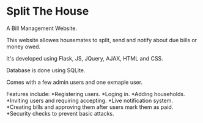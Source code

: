 # Split The House
A Bill Management Website.

This website allowes housemates to split, send and notify about due bills or money owed.

It's developed using Flask, JS, JQuery, AJAX, HTML and CSS. 

Database is done using SQLite. 

Comes with a few admin users and one exmaple user. 

Features include:
*Registering users.
*Loging in.
*Adding households.
*Inviting users and requiring accepting.
*Live notification system. 
*Creating bills and approving them after users mark them as paid.
*Security checks to prevent basic attacks.


